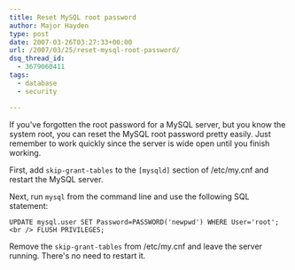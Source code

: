 ```yaml
---
title: Reset MySQL root password
author: Major Hayden
type: post
date: 2007-03-26T03:27:33+00:00
url: /2007/03/25/reset-mysql-root-password/
dsq_thread_id:
  - 3679060411
tags:
  - database
  - security

---
```

If you've forgotten the root password for a MySQL server, but you know the system root, you can reset the MySQL root password pretty easily. Just remember to work quickly since the server is wide open until you finish working.

First, add `skip-grant-tables` to the `[mysqld]` section of /etc/my.cnf and restart the MySQL server.

Next, run `mysql` from the command line and use the following SQL statement:

`UPDATE mysql.user SET Password=PASSWORD('newpwd') WHERE User='root';<br />
FLUSH PRIVILEGES;`

Remove the `skip-grant-tables` from /etc/my.cnf and leave the server running. There's no need to restart it.
